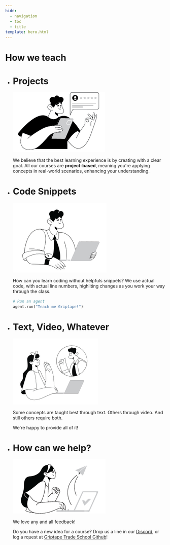 ```yaml
---
hide:
  - navigation
  - toc
  - title
template: hero.html
---
```

# How we teach
<div class="grid cards-flat" markdown>

-   # Projects

    ![img](assets/img/illustrations/review2.png)
    
    We believe that the best learning experience is by creating with a clear goal. All our courses are **project-based**, meaning you're applying concepts in real-world scenarios, enhancing your understanding. 
    
-   # Code Snippets
      
    ![img](assets/img/illustrations/workingman2.png)

    How can you learn coding without helpfuls snippets? We use actual code, with actual line numbers, highliting changes as you work your way through the class.

    ```py linenums="1"
    # Run an agent
    agent.run("Teach me Griptape!")
    ```

-   # Text, Video, Whatever

    ![img](assets/img/illustrations/videocall2.png)

    Some concepts are taught best through text. Others through video. And still others require both.
    
    We're happy to provide all of it!
    
-   # How can we help?  
  
    ![Forwarding](assets/img/illustrations/mail2.png)
    
    We love any and all feedback!

    Do you have a new idea for a course? Drop us a line in our [Discord](https://discord.gg/gnWRz88eym), or log a rquest at [Griptape Trade School Github](https://github.com/griptape-ai/griptape-trade-school)!

</div>
